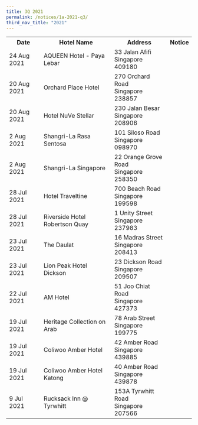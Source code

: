 ```yaml
---
title: 3Q 2021
permalink: /notices/1a-2021-q3/
third_nav_title: "2021"
---
```

<table>
		<tr>
    <th>Date</th>
    <th>Hotel Name</th>
    <th>Address</th>
    <th>Notice</th>
	 </tr>
	  <tr>
    <td>24 Aug 2021</td>
    <td>AQUEEN Hotel - Paya Lebar</td>
    <td>33 Jalan Afifi <br>Singapore 409180<br></td>
    <td><a href="/files/AQUEEN Hotel - Paya Lebar.pdf"></a></td>
  </tr>
	  <tr>
    <td>20 Aug 2021</td>
    <td>Orchard Place Hotel</td>
    <td>270 Orchard Road <br>Singapore 238857<br></td>
    <td><a href="/files/Orchard Place Hotel.pdf"></a></td>
  </tr>
		<tr>
    <td>20 Aug 2021</td>
    <td>Hotel NuVe Stellar</td>
    <td>230 Jalan Besar <br>Singapore 208906<br></td>
    <td><a href="/files/Hotel NuVe Stellar.pdf"></a></td>
  </tr>
		<tr>
    <td>2 Aug 2021</td>
    <td>Shangri-La Rasa Sentosa</td>
    <td>101 Siloso Road <br>Singapore 098970<br></td>
    <td><a href="/files/Shangri-La Rasa Sentosa.pdf"></a></td>
  </tr>	
 	  <tr>
    <td>2 Aug 2021</td>
    <td>Shangri-La Singapore</td>
    <td>22 Orange Grove Road <br>Singapore 258350<br></td>
    <td><a href="/files/Shangri-La Singapore.pdf"></a></td>
   </tr>
		<tr>
    <td>28 Jul 2021</td>
    <td>Hotel Traveltine</td>
    <td>700 Beach Road <br>Singapore 199598<br></td>
    <td><a href="/files/Hotel Traveltine.pdf"></a></td>
  </tr>
			<tr>
    <td>28 Jul 2021</td>
    <td>Riverside Hotel Robertson Quay</td>
    <td>1 Unity Street <br>Singapore 237983<br></td>
    <td><a href="/files/Riverside Hotel Robertson Quay.pdf"></a></td>
  </tr>
		<tr>
    <td>23 Jul 2021</td>
    <td>The Daulat</td>
    <td>16 Madras Street <br>Singapore 208413<br></td>
    <td><a href="/files/The Daulat.pdf"></a></td>
  </tr>
		<tr>
    <td>23 Jul 2021</td>
    <td>Lion Peak Hotel Dickson</td>
    <td>23 Dickson Road <br>Singapore 209507<br></td>
    <td><a href="/files/Lion Peak Hotel Dickson.pdf"></a></td>
  </tr>
		 <tr>
    <td>22 Jul 2021</td>
    <td>AM Hotel</td>
    <td>51 Joo Chiat Road <br>Singapore 427373<br></td>
    <td><a href="/files/AM Hotel.pdf"></a></td>
  </tr>
	 <tr>
    <td>19 Jul 2021</td>
    <td>Heritage Collection on Arab</td>
    <td>78 Arab Street <br>Singapore 199775<br></td>
    <td><a href="/files/Heritage Collection on Arab.pdf"></a></td>
  </tr>
	 <tr>
    <td>19 Jul 2021</td>
    <td>Coliwoo Amber Hotel</td>
    <td>42 Amber Road <br>Singapore 439885<br></td>
    <td><a href="/files/Coliwoo Amber Hotel.pdf"></a></td>
  </tr>
	 <tr>
    <td>19 Jul 2021</td>
    <td>Coliwoo Amber Hotel Katong</td>
    <td>40 Amber Road <br>Singapore 439878<br></td>
    <td><a href="/files/Coliwoo Amber Hotel Katong.pdf"></a></td>
  </tr>
    <tr>
    <td>9 Jul 2021</td>
    <td>Rucksack Inn @ Tyrwhitt</td>
    <td>153A Tyrwhitt Road <br>Singapore 207566<br></td>
    <td><a href="/files/Rucksack Inn at Tyrwhitt.pdf"></a></td>
  </tr></tbody></table>